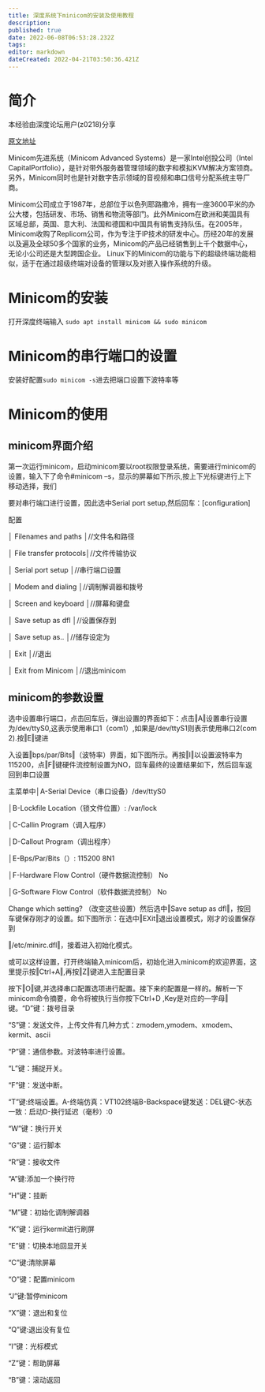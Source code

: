 ```yaml
---
title: 深度系统下minicom的安装及使用教程
description: 
published: true
date: 2022-06-08T06:53:28.232Z
tags: 
editor: markdown
dateCreated: 2022-04-21T03:50:36.421Z
---
```


# 简介

本经验由深度论坛用户(z0218)分享

[原文地址](https://bbs.deepin.org/forum.php?mod=viewthread&tid=134861)

Minicom先进系统（Minicom Advanced Systems）是一家Intel创投公司（Intel CapitalPortfolio），是针对带外服务器管理领域的数字和模拟KVM解决方案领商。另外，Minicom同时也是针对数字告示领域的音视频和串口信号分配系统主导厂商。

Minicom公司成立于1987年，总部位于以色列耶路撒冷，拥有一座3600平米的办公大楼，包括研发、市场、销售和物流等部门。此外Minicom在欧洲和美国具有区域总部，英国、意大利、法国和德国和中国具有销售支持队伍。在2005年，Minicom收购了Replicom公司，作为专注于IP技术的研发中心。历经20年的发展以及遍及全球50多个国家的业务，Minicom的产品已经销售到上千个数据中心，无论小公司还是大型跨国企业。 Linux下的Minicom的功能与下的超级终端功能相似，适于在通过超级终端对设备的管理以及对嵌入操作系统的升级。

# Minicom的安装

打开深度终端输入 `sudo apt install minicom && sudo minicom`

# Minicom的串行端口的设置

安装好配置`sudo minicom -s`进去把端口设置下波特率等

# Minicom的使用

## minicom界面介绍

第一次运行minicom，启动minicom要以root权限登录系统，需要进行minicom的设置，输入下了命令#minicom –s，显示的屏幕如下所示,按上下光标键进行上下移动选择，我们

要对串行端口进行设置，因此选中Serial port setup,然后回车：[configuration]

配置

│ Filenames and paths │//文件名和路径

│ File transfer protocols│//文件传输协议

│ Serial port setup │//串行端口设置

│ Modem and dialing │//调制解调器和拨号

│ Screen and keyboard │//屏幕和键盘

│ Save setup as dfl │//设置保存到

│ Save setup as.. │//储存设定为

│ Exit │//退出

│ Exit from Minicom │//退出minicom


## minicom的参数设置

选中设置串行端口，点击回车后，弹出设置的界面如下：点击‖A‖设置串行设置为/dev/ttyS0,这表示使用串口1（com1）,如果是/dev/ttyS1则表示使用串口2(com 2).按‖E‖键进

入设置‖bps/par/Bits‖（波特率）界面，如下图所示。再按‖I‖以设置波特率为115200，点‖F‖键硬件流控制设置为NO，回车最终的设置结果如下，然后回车返回到串口设置

主菜单中│A-Serial Device（串口设备）/dev/ttyS0 

│B-Lockfile Location（锁文件位置）: /var/lock 

│C-Callin Program（调入程序）

│D-Callout Program（调出程序）

│E-Bps/Par/Bits（）: 115200 8N1 

│F-Hardware Flow Control（硬件数据流控制） No 

│G-Software Flow Control（软件数据流控制） No

Change which setting? （改变这些设置）然后选中‖Save setup as dfl‖，按回车键保存刚才的设置。如下图所示：在选中‖EXit‖退出设置模式，刚才的设置保存到

‖/etc/minirc.dfl‖，接着进入初始化模式。

或可以这样设置，打开终端输入minicom后，初始化进入minicom的欢迎界面，这里提示按‖Ctrl+A‖,再按‖Z‖键进入主配置目录 

按下‖O‖键,并选择串口配置选项进行配置。接下来的配置是一样的。解析一下minicom命令摘要，命令将被执行当你按下Ctrl+D ,Key是对应的―字母‖键。“D”键：拨号目录

“S”键：发送文件，上传文件有几种方式：zmodem,ymodem、xmodem、kermit、ascii 

“P”键：通信参数。对波特率进行设置。

“L”键：捕捉开关。

“F”键：发送中断。

“T”键:终端设置。A-终端仿真：VT102终端B-Backspace键发送：DEL键C-状态一致：启动D-换行延迟（毫秒）:0 

“W”键：换行开关

“G”键：运行脚本

“R”键：接收文件

“A”键:添加一个换行符

“H”键：挂断

“M”键：初始化调制解调器

“K”键：运行kermit进行刷屏

“E”键：切换本地回显开关

“C”键:清除屏幕

“O”键：配置minicom 

“J”键:暂停minicom 

“X”键：退出和复位

“Q”键:退出没有复位

“I”键：光标模式

“Z”键：帮助屏幕

“B”键：滚动返回